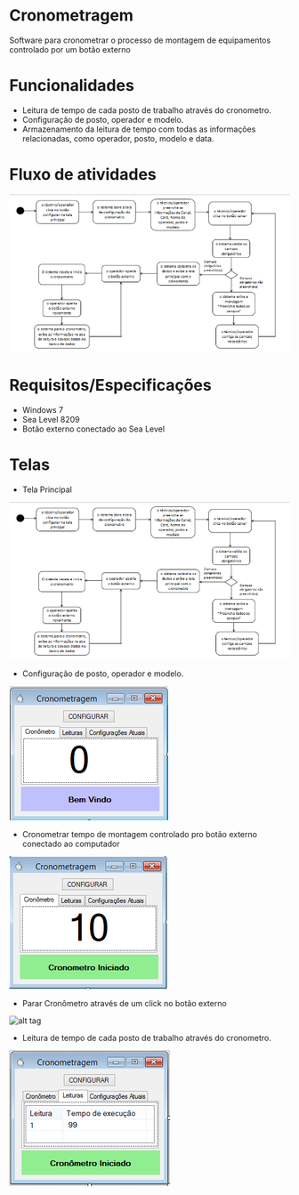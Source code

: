 # Cronometragem
Software para cronometrar o processo de montagem de equipamentos controlado por um botão externo

# Funcionalidades
- Leitura de tempo de cada posto de trabalho através do cronometro.
- Configuração de posto, operador e modelo.
- Armazenamento da leitura de tempo com todas as informações relacionadas, como operador, posto, modelo e data.

# Fluxo de atividades

![alt tag](https://github.com/taisnayara145/Cronometragem/blob/master/Imagens/Diagrama%20de%20Atividade.PNG)

# Requisitos/Especificações

- Windows 7
- Sea Level 8209
- Botão externo conectado ao Sea Level

# Telas

- Tela Principal

![alt tag](https://github.com/taisnayara145/Cronometragem/blob/master/Imagens/Diagrama%20de%20Atividade.PNG)

- Configuração de posto, operador e modelo.

![alt tag](https://github.com/taisnayara145/Cronometragem/blob/master/Imagens/Tela%20principal.PNG)

- Cronometrar tempo de montagem controlado pro botão externo conectado ao computador

![alt tag](https://github.com/taisnayara145/Cronometragem/blob/master/Imagens/Cronometro%20iniciado.PNG)

- Parar Cronômetro através de um click no botão externo

![alt tag](https://github.com/taisnayara145/Cronometragem/blob/master/Imagens/Bot%C3%A3o%20parar.PNG)

- Leitura de tempo de cada posto de trabalho através do cronometro.

![alt tag](https://github.com/taisnayara145/Cronometragem/blob/master/Imagens/Aba%20leitura.PNG)


